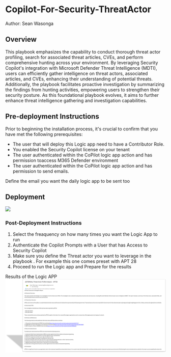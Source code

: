 # Copilot-For-Security-ThreatActor
Author: Sean Wasonga
## Overview
This playbook emphasizes the capability to conduct thorough threat actor profiling, search for associated threat articles, CVEs, and perform comprehensive hunting across your environment. By leveraging Security Copilot's integration with Microsoft Defender Threat Intelligence (MDTI), users can efficiently gather intelligence on threat actors, associated articles, and CVEs, enhancing their understanding of potential threats. Additionally, the playbook facilitates proactive investigation by summarizing the findings from hunting activities, empowering users to strengthen their security posture. As this foundational playbook evolves, it aims to further enhance threat intelligence gathering and investigation capabilities.

## Pre-deployment Instructions

Prior to beginning the installation process, it's crucial to confirm that you have met the following prerequisites:
- The user that will deploy this Logic app need to have a Contributor Role.
- You enabled the Security Copilot license on your tenant
- The user authenticated within the CoPilot logic app action and has permission toaccess M365 Defender environment 
- The user authenticated within the CoPilot logic app action and has permission to send emails.

Define the email you want the daily logic app to be sent too

## Deployment

 <a href="https://portal.azure.com/#create/Microsoft.Template/uri/https%3A%2F%2Fraw.githubusercontent.com%2FAzure%2FCopilot-For-Security%2Fmain%2FLogic%2520Apps%2FThreatactorCopilot%2Fazuredeploy.json" target="_blank">
  <img src="https://aka.ms/deploytoazurebutton"/>
</a>


### Post-Deployment Instructions

1. Select the freaquency on how many times you want the Logic App to run 
2. Authenticate the Copilot Prompts with a User that has Access to Security Copilot 
3. Make sure you define the Threat actor you want to leverage in the playbook . For example this one comes preset with APT 28
3. Proceed to run the Logic app and Prepare for the results 


Results of the Logic APP
![Threat Actor](https://github.com/KwachSean/SecurityCopilot/raw/main/playbooks/ThreatactorCopilot/threatactor.png)

